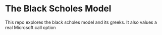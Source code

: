 # The Black Scholes Model

This repo explores the black scholes model and its greeks. It also values a real Microsoft call option

